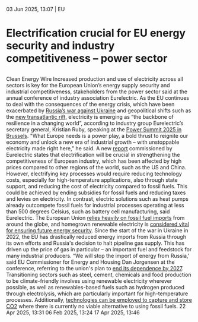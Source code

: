 03 Jun 2025, 13:07
| 
EU
# Electrification crucial for EU energy security and industry competitiveness – power sector
## 
Clean Energy Wire
Increased production and use of electricity across all sectors is key for the European Union’s energy supply security and industrial competitiveness, stakeholders from the power sector said at the annual conference of industry association Eurelectric. 
As the EU continues to deal with the consequences of the energy crisis, which have been exacerbated by [Russia’s war against Ukraine](https://www.cleanenergywire.org/dossiers/putins-war-against-ukraine-and-its-implications-german-and-eu-energy-transition) and geopolitical shifts such as the [new transatlantic rift](https://www.cleanenergywire.org/news/vote25-next-german-government-must-shape-unified-eu-response-trump-shakes-global-order), electricity is emerging as “the backbone of resilience in a changing world”, according to industry group Eurelectric’s secretary general, Kristian Ruby, speaking at the [Power Summit 2025 in Brussels](https://powersummit2025.eurelectric.org/programme/). "What Europe needs is a power play, a bold thrust to reignite our economy and unlock a new era of industrial growth – with unstoppable electricity made right here," he said.
A new [report](https://powersummit2025.eurelectric.org/industrial-competitiveness/) commissioned by Eurelectric states that electrification will be crucial in strengthening the competitiveness of European industry, which has been affected by high prices compared to other regions of the world, such as the US and China. However, electrifying key processes would require reducing technology costs, especially for high-temperature applications, also through state support, and reducing the cost of electricity compared to fossil fuels. This could be achieved by ending subsidies for fossil fuels and reducing taxes and levies on electricity. In contrast, electric solutions such as heat pumps already outcompete fossil fuels for industrial processes operating at less than 500 degrees Celsius, such as battery cell manufacturing, said Eurelectric.
The European Union [relies heavily on fossil fuel imports](https://www.cleanenergywire.org/factsheets/germanys-dependence-imported-fossil-fuels) from around the globe, and homegrown renewable electricity is [considered vital for ensuring future energy security](https://www.cleanenergywire.org/news/eu-uk-vow-energy-security-cooperation-home-grown-clean-sources-heart). Since the start of the war in Ukraine in 2022, the EU has drastically reduced energy imports from Russia through its own efforts and Russia's decision to halt pipeline gas supply. This has driven up the price of gas in particular – an important fuel and feedstock for many industrial producers.
“We will stop the import of energy from Russia,' said EU Commissioner for Energy and Housing Dan Jorgensen at the conference, referring to the union's plan to [end its dependence by 2027](https://commission.europa.eu/news/roadmap-fully-end-eu-dependency-russian-energy-2025-05-06_en).
Transitioning sectors such as steel, cement, chemicals and food production to be climate-friendly involves using renewable electricity wherever possible, as well as renewables-based fuels such as hydrogen produced through electrolysis, which are particularly important for high-temperature processes. Additionally, [technologies can be employed to capture and store CO2](https://www.cleanenergywire.org/factsheets/q-and-a-ccs) where there is currently no viable alternative to using fossil fuels.
22 Apr 2025, 13:31
06 Feb 2025, 13:24
17 Apr 2025, 13:46